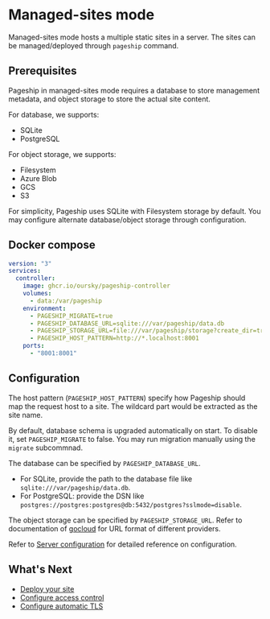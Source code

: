 # Managed-sites mode

Managed-sites mode hosts a multiple static sites in a server. The sites can
be managed/deployed through `pageship` command.

## Prerequisites

Pageship in managed-sites mode requires a database to store management metadata,
and object storage to store the actual site content.

For database, we supports:
- SQLite
- PostgreSQL

For object storage, we supports:
- Filesystem
- Azure Blob
- GCS
- S3

For simplicity, Pageship uses SQLite with Filesystem storage by default. You
may configure alternate database/object storage through configuration.

## Docker compose

```yaml
version: "3"
services:
  controller:
    image: ghcr.io/oursky/pageship-controller
    volumes:
      - data:/var/pageship
    environment:
      - PAGESHIP_MIGRATE=true
      - PAGESHIP_DATABASE_URL=sqlite:///var/pageship/data.db
      - PAGESHIP_STORAGE_URL=file:///var/pageship/storage?create_dir=true
      - PAGESHIP_HOST_PATTERN=http://*.localhost:8001
    ports:
      - "8001:8001"
```

## Configuration

The host pattern (`PAGESHIP_HOST_PATTERN`) specify how Pageship should map the
request host to a site. The wildcard part would be extracted as the site name.

By default, database schema is upgraded automatically on start. To disable it,
set `PAGESHIP_MIGRATE` to false. You may run migration manually using the
`migrate` subcommnad.

The database can be specified by `PAGESHIP_DATABASE_URL`.
- For SQLite, provide the path to the database file like `sqlite:///var/pageship/data.db`.
- For PostgreSQL: provide the DSN like `postgres://postgres:postgres@db:5432/postgres?sslmode=disable`.

The object storage can be specified by `PAGESHIP_STORAGE_URL`. Refer to
documentation of [gocloud](https://gocloud.dev/howto/blob/) for URL format of
different providers.

Refer to [Server configuration](../../references/server-configuration.md) for
detailed reference on configuration.

## What's Next

- [Deploy your site](../deploying-sites.md#deploying-using-pageship-command)
- [Configure access control](../features/access-control.md)
- [Configure automatic TLS](../features/automatic-tls.md)
